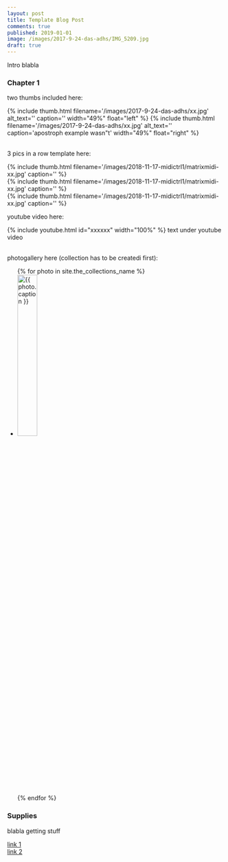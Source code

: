 ```yaml
---
layout: post
title: Template Blog Post
comments: true
published: 2019-01-01
image: /images/2017-9-24-das-adhs/IMG_5209.jpg
draft: true
---
```


Intro blabla

<a name="chapter_1"></a>
### Chapter 1



two thumbs included here:

<div class="clearfix">
  {% include thumb.html filename='/images/2017-9-24-das-adhs/xx.jpg' alt_text='' caption='' width="49%" float="left" %}
  {% include thumb.html filename='/images/2017-9-24-das-adhs/xx.jpg' alt_text='' caption='apostroph example wasn&#34;t' width="49%" float="right" %}
</div>
<br>




3 pics in a row template here:

<div class="pic_row_3">
  <div class="pic_left">
    {% include thumb.html filename='/images/2018-11-17-midictrl1/matrixmidi-xx.jpg' caption='' %}
  </div>
  <div class="pic_middle">
    {% include thumb.html filename='/images/2018-11-17-midictrl1/matrixmidi-xx.jpg' caption='' %}
  </div>
  <div class="pic_right">
    {% include thumb.html filename='/images/2018-11-17-midictrl1/matrixmidi-xx.jpg' caption='' %}
  </div>
</div>




youtube video here:

{% include youtube.html id="xxxxxx" width="100%" %}
text under youtube video
<br><br>




photogallery here (collection has to be createdi first):

<div class="photo-gallery-frame clearfix">
  <ul class="photo-gallery-list">
    {% for photo in site.the_collections_name %}
    <li>
      <a href="{{ photo.url | prepend: site.baseurl }}" name="{{ photo.title }}">
        <img src="{{ photo.image-path|remove: ".jpg"| append: '-th'|append: ".jpg" }}" alt="{{ photo.caption }}" style="width: 31%" />
      </a>
    </li>
    {% endfor %}
  </ul>
</div>



### Supplies

blabla getting stuff

[link 1](https://www.musikding.de/20-Pin-inline-socket)<br>
[link 2](https://www.musikding.de/10-Pin-strip)<br>
